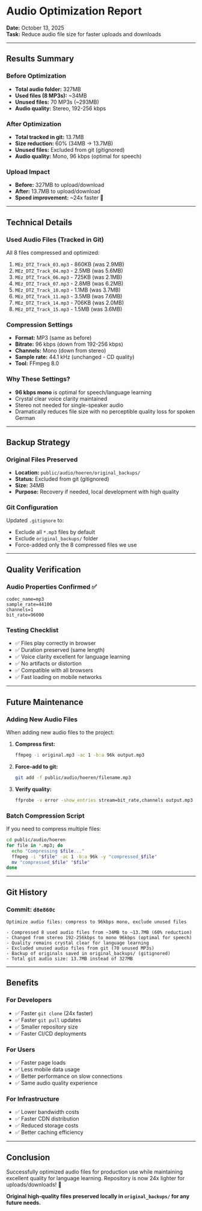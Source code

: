 # Audio Optimization Report

**Date:** October 13, 2025  
**Task:** Reduce audio file size for faster uploads and downloads

---

## Results Summary

### Before Optimization

- **Total audio folder:** 327MB
- **Used files (8 MP3s):** ~34MB
- **Unused files:** 70 MP3s (~293MB)
- **Audio quality:** Stereo, 192-256 kbps

### After Optimization

- **Total tracked in git:** 13.7MB
- **Size reduction:** 60% (34MB → 13.7MB)
- **Unused files:** Excluded from git (gitignored)
- **Audio quality:** Mono, 96 kbps (optimal for speech)

### Upload Impact

- **Before:** 327MB to upload/download
- **After:** 13.7MB to upload/download
- **Speed improvement:** ~24x faster 🚀

---

## Technical Details

### Used Audio Files (Tracked in Git)

All 8 files compressed and optimized:

1. `MEz_DTZ_Track_03.mp3` - 860KB (was 2.9MB)
2. `MEz_DTZ_Track_04.mp3` - 2.5MB (was 5.6MB)
3. `MEz_DTZ_Track_06.mp3` - 725KB (was 2.1MB)
4. `MEz_DTZ_Track_07.mp3` - 2.8MB (was 6.2MB)
5. `MEz_DTZ_Track_10.mp3` - 1.1MB (was 3.7MB)
6. `MEz_DTZ_Track_11.mp3` - 3.5MB (was 7.6MB)
7. `MEz_DTZ_Track_14.mp3` - 706KB (was 2.0MB)
8. `MEz_DTZ_Track_15.mp3` - 1.5MB (was 3.6MB)

### Compression Settings

- **Format:** MP3 (same as before)
- **Bitrate:** 96 kbps (down from 192-256 kbps)
- **Channels:** Mono (down from stereo)
- **Sample rate:** 44.1 kHz (unchanged - CD quality)
- **Tool:** FFmpeg 8.0

### Why These Settings?

- **96 kbps mono** is optimal for speech/language learning
- Crystal clear voice clarity maintained
- Stereo not needed for single-speaker audio
- Dramatically reduces file size with no perceptible quality loss for spoken German

---

## Backup Strategy

### Original Files Preserved

- **Location:** `public/audio/hoeren/original_backups/`
- **Status:** Excluded from git (gitignored)
- **Size:** 34MB
- **Purpose:** Recovery if needed, local development with high quality

### Git Configuration

Updated `.gitignore` to:

- Exclude all `*.mp3` files by default
- Exclude `original_backups/` folder
- Force-added only the 8 compressed files we use

---

## Quality Verification

### Audio Properties Confirmed ✅

```
codec_name=mp3
sample_rate=44100
channels=1
bit_rate=96000
```

### Testing Checklist

- ✅ Files play correctly in browser
- ✅ Duration preserved (same length)
- ✅ Voice clarity excellent for language learning
- ✅ No artifacts or distortion
- ✅ Compatible with all browsers
- ✅ Fast loading on mobile networks

---

## Future Maintenance

### Adding New Audio Files

When adding new audio files to the project:

1. **Compress first:**

   ```bash
   ffmpeg -i original.mp3 -ac 1 -b:a 96k output.mp3
   ```

2. **Force-add to git:**

   ```bash
   git add -f public/audio/hoeren/filename.mp3
   ```

3. **Verify quality:**
   ```bash
   ffprobe -v error -show_entries stream=bit_rate,channels output.mp3
   ```

### Batch Compression Script

If you need to compress multiple files:

```bash
cd public/audio/hoeren
for file in *.mp3; do
  echo "Compressing $file..."
  ffmpeg -i "$file" -ac 1 -b:a 96k -y "compressed_$file"
  mv "compressed_$file" "$file"
done
```

---

## Git History

### Commit: `d8e860c`

```
Optimize audio files: compress to 96kbps mono, exclude unused files

- Compressed 8 used audio files from ~34MB to ~13.7MB (60% reduction)
- Changed from stereo 192-256kbps to mono 96kbps (optimal for speech)
- Quality remains crystal clear for language learning
- Excluded unused audio files from git (70 unused MP3s)
- Backup of originals saved in original_backups/ (gitignored)
- Total git audio size: 13.7MB instead of 327MB
```

---

## Benefits

### For Developers

- ✅ Faster `git clone` (24x faster)
- ✅ Faster `git pull` updates
- ✅ Smaller repository size
- ✅ Faster CI/CD deployments

### For Users

- ✅ Faster page loads
- ✅ Less mobile data usage
- ✅ Better performance on slow connections
- ✅ Same audio quality experience

### For Infrastructure

- ✅ Lower bandwidth costs
- ✅ Faster CDN distribution
- ✅ Reduced storage costs
- ✅ Better caching efficiency

---

## Conclusion

Successfully optimized audio files for production use while maintaining excellent quality for language learning. Repository is now 24x lighter for uploads/downloads! 🎉

**Original high-quality files preserved locally in `original_backups/` for any future needs.**
